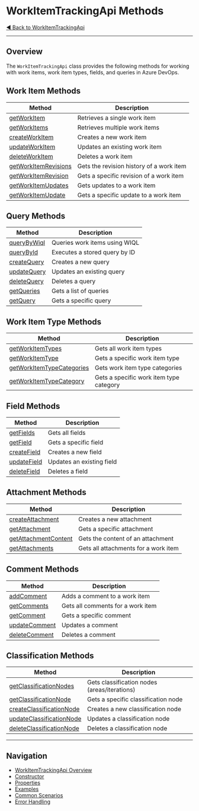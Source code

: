 # WorkItemTrackingApi Methods

[◀ Back to WorkItemTrackingApi](../README.md)

---

## Overview

The `WorkItemTrackingApi` class provides the following methods for working with work items, work item types, fields, and queries in Azure DevOps.

## Work Item Methods

| Method | Description |
|--------|-------------|
| [getWorkItem](./get-work-item.md) | Retrieves a single work item |
| [getWorkItems](./get-work-items.md) | Retrieves multiple work items |
| [createWorkItem](./create-work-item.md) | Creates a new work item |
| [updateWorkItem](./update-work-item.md) | Updates an existing work item |
| [deleteWorkItem](./delete-work-item.md) | Deletes a work item |
| [getWorkItemRevisions](./get-work-item-revisions.md) | Gets the revision history of a work item |
| [getWorkItemRevision](./get-work-item-revision.md) | Gets a specific revision of a work item |
| [getWorkItemUpdates](./get-work-item-updates.md) | Gets updates to a work item |
| [getWorkItemUpdate](./get-work-item-update.md) | Gets a specific update to a work item |

## Query Methods

| Method | Description |
|--------|-------------|
| [queryByWiql](./query-by-wiql.md) | Queries work items using WIQL |
| [queryById](./query-by-id.md) | Executes a stored query by ID |
| [createQuery](./create-query.md) | Creates a new query |
| [updateQuery](./update-query.md) | Updates an existing query |
| [deleteQuery](./delete-query.md) | Deletes a query |
| [getQueries](./get-queries.md) | Gets a list of queries |
| [getQuery](./get-query.md) | Gets a specific query |

## Work Item Type Methods

| Method | Description |
|--------|-------------|
| [getWorkItemTypes](./get-work-item-types.md) | Gets all work item types |
| [getWorkItemType](./get-work-item-type.md) | Gets a specific work item type |
| [getWorkItemTypeCategories](./get-work-item-type-categories.md) | Gets work item type categories |
| [getWorkItemTypeCategory](./get-work-item-type-category.md) | Gets a specific work item type category |

## Field Methods

| Method | Description |
|--------|-------------|
| [getFields](./get-fields.md) | Gets all fields |
| [getField](./get-field.md) | Gets a specific field |
| [createField](./create-field.md) | Creates a new field |
| [updateField](./update-field.md) | Updates an existing field |
| [deleteField](./delete-field.md) | Deletes a field |

## Attachment Methods

| Method | Description |
|--------|-------------|
| [createAttachment](./create-attachment.md) | Creates a new attachment |
| [getAttachment](./get-attachment.md) | Gets a specific attachment |
| [getAttachmentContent](./get-attachment-content.md) | Gets the content of an attachment |
| [getAttachments](./get-attachments.md) | Gets all attachments for a work item |

## Comment Methods

| Method | Description |
|--------|-------------|
| [addComment](./add-comment.md) | Adds a comment to a work item |
| [getComments](./get-comments.md) | Gets all comments for a work item |
| [getComment](./get-comment.md) | Gets a specific comment |
| [updateComment](./update-comment.md) | Updates a comment |
| [deleteComment](./delete-comment.md) | Deletes a comment |

## Classification Methods

| Method | Description |
|--------|-------------|
| [getClassificationNodes](./get-classification-nodes.md) | Gets classification nodes (areas/iterations) |
| [getClassificationNode](./get-classification-node.md) | Gets a specific classification node |
| [createClassificationNode](./create-classification-node.md) | Creates a new classification node |
| [updateClassificationNode](./update-classification-node.md) | Updates a classification node |
| [deleteClassificationNode](./delete-classification-node.md) | Deletes a classification node |

---

## Navigation

- [WorkItemTrackingApi Overview](../README.md)
- [Constructor](../constructor.md)
- [Properties](../properties.md)
- [Examples](../examples.md)
- [Common Scenarios](../common-scenarios.md)
- [Error Handling](../error-handling.md) 